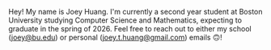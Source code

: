 Hey! My name is Joey Huang. I'm currently a second year student at Boston University studying Computer Science and Mathematics, expecting to graduate in the spring of 2026. Feel free to reach out to either my school (joey@bu.edu) or personal (joey.t.huang@gmail.com) emails 🙃!

<!---
joeyhuang05/joeyhuang05 is a ✨ special ✨ repository because its `README.md` (this file) appears on your GitHub profile.
You can click the Preview link to take a look at your changes.
--->
